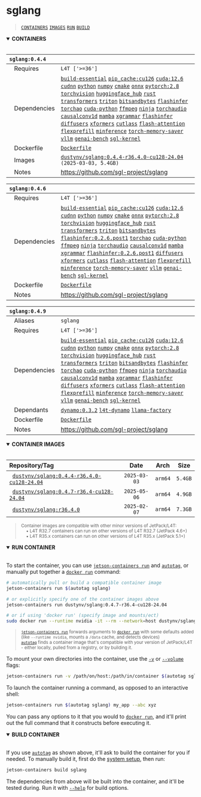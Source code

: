 # sglang

> [`CONTAINERS`](#user-content-containers) [`IMAGES`](#user-content-images) [`RUN`](#user-content-run) [`BUILD`](#user-content-build)

<details open>
<summary><b><a id="containers">CONTAINERS</a></b></summary>
<br>

| **`sglang:0.4.4`** | |
| :-- | :-- |
| &nbsp;&nbsp;&nbsp;Requires | `L4T ['>=36']` |
| &nbsp;&nbsp;&nbsp;Dependencies | [`build-essential`](/packages/build/build-essential) [`pip_cache:cu126`](/packages/cuda/cuda) [`cuda:12.6`](/packages/cuda/cuda) [`cudnn`](/packages/cuda/cudnn) [`python`](/packages/build/python) [`numpy`](/packages/numeric/numpy) [`cmake`](/packages/build/cmake/cmake_pip) [`onnx`](/packages/ml/onnx) [`pytorch:2.8`](/packages/pytorch) [`torchvision`](/packages/pytorch/torchvision) [`huggingface_hub`](/packages/llm/huggingface_hub) [`rust`](/packages/build/rust) [`transformers`](/packages/llm/transformers) [`triton`](/packages/ml/triton) [`bitsandbytes`](/packages/llm/bitsandbytes) [`flashinfer`](/packages/attention/flash-infer) [`torchao`](/packages/pytorch/torchao) [`cuda-python`](/packages/cuda/cuda-python) [`ffmpeg`](/packages/multimedia/ffmpeg) [`ninja`](/packages/build/ninja) [`torchaudio`](/packages/pytorch/torchaudio) [`causalconv1d`](/packages/ml/mamba/causalconv1d) [`mamba`](/packages/ml/mamba/mamba) [`xgrammar`](/packages/llm/xgrammar) [`flashinfer`](/packages/attention/flash-infer) [`diffusers`](/packages/diffusion/diffusers) [`xformers`](/packages/attention/xformers) [`cutlass`](/packages/cuda/cutlass) [`flash-attention`](/packages/attention/flash-attention) [`flexprefill`](/packages/attention/flexprefill) [`minference`](/packages/llm/minference) [`torch-memory-saver`](/packages/pytorch/torchsaver) [`vllm`](/packages/llm/vllm) [`genai-bench`](/packages/llm/sglang/genai-bench) [`sgl-kernel`](/packages/llm/sglang/sgl-kernel) |
| &nbsp;&nbsp;&nbsp;Dockerfile | [`Dockerfile`](Dockerfile) |
| &nbsp;&nbsp;&nbsp;Images | [`dustynv/sglang:0.4.4-r36.4.0-cu128-24.04`](https://hub.docker.com/r/dustynv/sglang/tags) `(2025-03-03, 5.4GB)` |
| &nbsp;&nbsp;&nbsp;Notes | https://github.com/sgl-project/sglang |

| **`sglang:0.4.6`** | |
| :-- | :-- |
| &nbsp;&nbsp;&nbsp;Requires | `L4T ['>=36']` |
| &nbsp;&nbsp;&nbsp;Dependencies | [`build-essential`](/packages/build/build-essential) [`pip_cache:cu126`](/packages/cuda/cuda) [`cuda:12.6`](/packages/cuda/cuda) [`cudnn`](/packages/cuda/cudnn) [`python`](/packages/build/python) [`numpy`](/packages/numeric/numpy) [`cmake`](/packages/build/cmake/cmake_pip) [`onnx`](/packages/ml/onnx) [`pytorch:2.8`](/packages/pytorch) [`torchvision`](/packages/pytorch/torchvision) [`huggingface_hub`](/packages/llm/huggingface_hub) [`rust`](/packages/build/rust) [`transformers`](/packages/llm/transformers) [`triton`](/packages/ml/triton) [`bitsandbytes`](/packages/llm/bitsandbytes) [`flashinfer:0.2.6.post1`](/packages/attention/flash-infer) [`torchao`](/packages/pytorch/torchao) [`cuda-python`](/packages/cuda/cuda-python) [`ffmpeg`](/packages/multimedia/ffmpeg) [`ninja`](/packages/build/ninja) [`torchaudio`](/packages/pytorch/torchaudio) [`causalconv1d`](/packages/ml/mamba/causalconv1d) [`mamba`](/packages/ml/mamba/mamba) [`xgrammar`](/packages/llm/xgrammar) [`flashinfer:0.2.6.post1`](/packages/attention/flash-infer) [`diffusers`](/packages/diffusion/diffusers) [`xformers`](/packages/attention/xformers) [`cutlass`](/packages/cuda/cutlass) [`flash-attention`](/packages/attention/flash-attention) [`flexprefill`](/packages/attention/flexprefill) [`minference`](/packages/llm/minference) [`torch-memory-saver`](/packages/pytorch/torchsaver) [`vllm`](/packages/llm/vllm) [`genai-bench`](/packages/llm/sglang/genai-bench) [`sgl-kernel`](/packages/llm/sglang/sgl-kernel) |
| &nbsp;&nbsp;&nbsp;Dockerfile | [`Dockerfile`](Dockerfile) |
| &nbsp;&nbsp;&nbsp;Notes | https://github.com/sgl-project/sglang |

| **`sglang:0.4.9`** | |
| :-- | :-- |
| &nbsp;&nbsp;&nbsp;Aliases | `sglang` |
| &nbsp;&nbsp;&nbsp;Requires | `L4T ['>=36']` |
| &nbsp;&nbsp;&nbsp;Dependencies | [`build-essential`](/packages/build/build-essential) [`pip_cache:cu126`](/packages/cuda/cuda) [`cuda:12.6`](/packages/cuda/cuda) [`cudnn`](/packages/cuda/cudnn) [`python`](/packages/build/python) [`numpy`](/packages/numeric/numpy) [`cmake`](/packages/build/cmake/cmake_pip) [`onnx`](/packages/ml/onnx) [`pytorch:2.8`](/packages/pytorch) [`torchvision`](/packages/pytorch/torchvision) [`huggingface_hub`](/packages/llm/huggingface_hub) [`rust`](/packages/build/rust) [`transformers`](/packages/llm/transformers) [`triton`](/packages/ml/triton) [`bitsandbytes`](/packages/llm/bitsandbytes) [`flashinfer`](/packages/attention/flash-infer) [`torchao`](/packages/pytorch/torchao) [`cuda-python`](/packages/cuda/cuda-python) [`ffmpeg`](/packages/multimedia/ffmpeg) [`ninja`](/packages/build/ninja) [`torchaudio`](/packages/pytorch/torchaudio) [`causalconv1d`](/packages/ml/mamba/causalconv1d) [`mamba`](/packages/ml/mamba/mamba) [`xgrammar`](/packages/llm/xgrammar) [`flashinfer`](/packages/attention/flash-infer) [`diffusers`](/packages/diffusion/diffusers) [`xformers`](/packages/attention/xformers) [`cutlass`](/packages/cuda/cutlass) [`flash-attention`](/packages/attention/flash-attention) [`flexprefill`](/packages/attention/flexprefill) [`minference`](/packages/llm/minference) [`torch-memory-saver`](/packages/pytorch/torchsaver) [`vllm`](/packages/llm/vllm) [`genai-bench`](/packages/llm/sglang/genai-bench) [`sgl-kernel`](/packages/llm/sglang/sgl-kernel) |
| &nbsp;&nbsp;&nbsp;Dependants | [`dynamo:0.3.2`](/packages/llm/dynamo/dynamo) [`l4t-dynamo`](/packages/ml/l4t/l4t-dynamo) [`llama-factory`](/packages/llm/llama-factory) |
| &nbsp;&nbsp;&nbsp;Dockerfile | [`Dockerfile`](Dockerfile) |
| &nbsp;&nbsp;&nbsp;Notes | https://github.com/sgl-project/sglang |

</details>

<details open>
<summary><b><a id="images">CONTAINER IMAGES</a></b></summary>
<br>

| Repository/Tag | Date | Arch | Size |
| :-- | :--: | :--: | :--: |
| &nbsp;&nbsp;[`dustynv/sglang:0.4.4-r36.4.0-cu128-24.04`](https://hub.docker.com/r/dustynv/sglang/tags) | `2025-03-03` | `arm64` | `5.4GB` |
| &nbsp;&nbsp;[`dustynv/sglang:0.4.7-r36.4-cu128-24.04`](https://hub.docker.com/r/dustynv/sglang/tags) | `2025-05-06` | `arm64` | `4.9GB` |
| &nbsp;&nbsp;[`dustynv/sglang:r36.4.0`](https://hub.docker.com/r/dustynv/sglang/tags) | `2025-02-07` | `arm64` | `7.3GB` |

> <sub>Container images are compatible with other minor versions of JetPack/L4T:</sub><br>
> <sub>&nbsp;&nbsp;&nbsp;&nbsp;• L4T R32.7 containers can run on other versions of L4T R32.7 (JetPack 4.6+)</sub><br>
> <sub>&nbsp;&nbsp;&nbsp;&nbsp;• L4T R35.x containers can run on other versions of L4T R35.x (JetPack 5.1+)</sub><br>
</details>

<details open>
<summary><b><a id="run">RUN CONTAINER</a></b></summary>
<br>

To start the container, you can use [`jetson-containers run`](/docs/run.md) and [`autotag`](/docs/run.md#autotag), or manually put together a [`docker run`](https://docs.docker.com/engine/reference/commandline/run/) command:
```bash
# automatically pull or build a compatible container image
jetson-containers run $(autotag sglang)

# or explicitly specify one of the container images above
jetson-containers run dustynv/sglang:0.4.7-r36.4-cu128-24.04

# or if using 'docker run' (specify image and mounts/ect)
sudo docker run --runtime nvidia -it --rm --network=host dustynv/sglang:0.4.7-r36.4-cu128-24.04
```
> <sup>[`jetson-containers run`](/docs/run.md) forwards arguments to [`docker run`](https://docs.docker.com/engine/reference/commandline/run/) with some defaults added (like `--runtime nvidia`, mounts a `/data` cache, and detects devices)</sup><br>
> <sup>[`autotag`](/docs/run.md#autotag) finds a container image that's compatible with your version of JetPack/L4T - either locally, pulled from a registry, or by building it.</sup>

To mount your own directories into the container, use the [`-v`](https://docs.docker.com/engine/reference/commandline/run/#volume) or [`--volume`](https://docs.docker.com/engine/reference/commandline/run/#volume) flags:
```bash
jetson-containers run -v /path/on/host:/path/in/container $(autotag sglang)
```
To launch the container running a command, as opposed to an interactive shell:
```bash
jetson-containers run $(autotag sglang) my_app --abc xyz
```
You can pass any options to it that you would to [`docker run`](https://docs.docker.com/engine/reference/commandline/run/), and it'll print out the full command that it constructs before executing it.
</details>
<details open>
<summary><b><a id="build">BUILD CONTAINER</b></summary>
<br>

If you use [`autotag`](/docs/run.md#autotag) as shown above, it'll ask to build the container for you if needed.  To manually build it, first do the [system setup](/docs/setup.md), then run:
```bash
jetson-containers build sglang
```
The dependencies from above will be built into the container, and it'll be tested during.  Run it with [`--help`](/jetson_containers/build.py) for build options.
</details>

